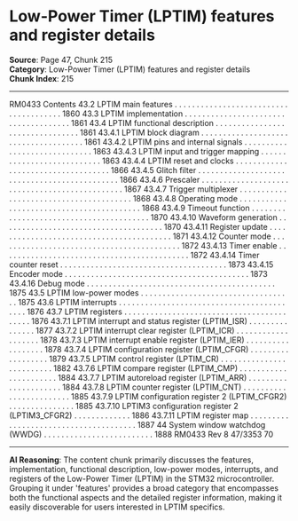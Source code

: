 # Low-Power Timer (LPTIM) features and register details

**Source**: Page 47, Chunk 215  
**Category**: Low-Power Timer (LPTIM) features and register details  
**Chunk Index**: 215

---

RM0433 Contents
43.2 LPTIM main features . . . . . . . . . . . . . . . . . . . . . . . . . . . . . . . . . . . . . . 1860
43.3 LPTIM implementation . . . . . . . . . . . . . . . . . . . . . . . . . . . . . . . . . . . . . 1861
43.4 LPTIM functional description . . . . . . . . . . . . . . . . . . . . . . . . . . . . . . . . 1861
43.4.1 LPTIM block diagram . . . . . . . . . . . . . . . . . . . . . . . . . . . . . . . . . . . . . 1861
43.4.2 LPTIM pins and internal signals . . . . . . . . . . . . . . . . . . . . . . . . . . . . . 1863
43.4.3 LPTIM input and trigger mapping . . . . . . . . . . . . . . . . . . . . . . . . . . . 1863
43.4.4 LPTIM reset and clocks . . . . . . . . . . . . . . . . . . . . . . . . . . . . . . . . . . . 1866
43.4.5 Glitch filter . . . . . . . . . . . . . . . . . . . . . . . . . . . . . . . . . . . . . . . . . . . . . 1866
43.4.6 Prescaler . . . . . . . . . . . . . . . . . . . . . . . . . . . . . . . . . . . . . . . . . . . . . . 1867
43.4.7 Trigger multiplexer . . . . . . . . . . . . . . . . . . . . . . . . . . . . . . . . . . . . . . . 1868
43.4.8 Operating mode . . . . . . . . . . . . . . . . . . . . . . . . . . . . . . . . . . . . . . . . . 1868
43.4.9 Timeout function . . . . . . . . . . . . . . . . . . . . . . . . . . . . . . . . . . . . . . . . 1870
43.4.10 Waveform generation . . . . . . . . . . . . . . . . . . . . . . . . . . . . . . . . . . . . . 1870
43.4.11 Register update . . . . . . . . . . . . . . . . . . . . . . . . . . . . . . . . . . . . . . . . . 1871
43.4.12 Counter mode . . . . . . . . . . . . . . . . . . . . . . . . . . . . . . . . . . . . . . . . . . 1872
43.4.13 Timer enable . . . . . . . . . . . . . . . . . . . . . . . . . . . . . . . . . . . . . . . . . . . 1872
43.4.14 Timer counter reset . . . . . . . . . . . . . . . . . . . . . . . . . . . . . . . . . . . . . . 1873
43.4.15 Encoder mode . . . . . . . . . . . . . . . . . . . . . . . . . . . . . . . . . . . . . . . . . . 1873
43.4.16 Debug mode . . . . . . . . . . . . . . . . . . . . . . . . . . . . . . . . . . . . . . . . . . . 1875
43.5 LPTIM low-power modes . . . . . . . . . . . . . . . . . . . . . . . . . . . . . . . . . . . 1875
43.6 LPTIM interrupts . . . . . . . . . . . . . . . . . . . . . . . . . . . . . . . . . . . . . . . . . . 1876
43.7 LPTIM registers . . . . . . . . . . . . . . . . . . . . . . . . . . . . . . . . . . . . . . . . . . 1876
43.7.1 LPTIM interrupt and status register (LPTIM_ISR) . . . . . . . . . . . . . . . 1877
43.7.2 LPTIM interrupt clear register (LPTIM_ICR) . . . . . . . . . . . . . . . . . . . 1878
43.7.3 LPTIM interrupt enable register (LPTIM_IER) . . . . . . . . . . . . . . . . . . 1878
43.7.4 LPTIM configuration register (LPTIM_CFGR) . . . . . . . . . . . . . . . . . . 1879
43.7.5 LPTIM control register (LPTIM_CR) . . . . . . . . . . . . . . . . . . . . . . . . . 1882
43.7.6 LPTIM compare register (LPTIM_CMP) . . . . . . . . . . . . . . . . . . . . . . 1884
43.7.7 LPTIM autoreload register (LPTIM_ARR) . . . . . . . . . . . . . . . . . . . . . 1884
43.7.8 LPTIM counter register (LPTIM_CNT) . . . . . . . . . . . . . . . . . . . . . . . . 1885
43.7.9 LPTIM configuration register 2 (LPTIM_CFGR2) . . . . . . . . . . . . . . . 1885
43.7.10 LPTIM3 configuration register 2 (LPTIM3_CFGR2) . . . . . . . . . . . . . 1886
43.7.11 LPTIM register map . . . . . . . . . . . . . . . . . . . . . . . . . . . . . . . . . . . . . . 1887
44 System window watchdog (WWDG) . . . . . . . . . . . . . . . . . . . . . . . . . 1888
RM0433 Rev 8 47/3353
70

---

**AI Reasoning**: The content chunk primarily discusses the features, implementation, functional description, low-power modes, interrupts, and registers of the Low-Power Timer (LPTIM) in the STM32 microcontroller. Grouping it under 'features' provides a broad category that encompasses both the functional aspects and the detailed register information, making it easily discoverable for users interested in LPTIM specifics.
